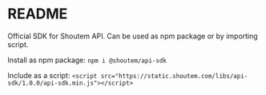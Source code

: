# README #

Official SDK for Shoutem API. Can be used as npm package or by importing script.

Install as npm package:
`npm i @shoutem/api-sdk`

Include as a script:
`<script src="https://static.shoutem.com/libs/api-sdk/1.0.0/api-sdk.min.js"></script>`
